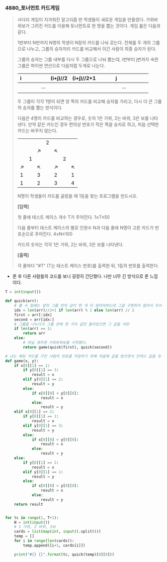 ### 4880_토너먼트 카드게임

> 사다리 게임이 지겨워진 알고리즘 반 학생들이 새로운 게임을 만들었다. 가위바위보가 그려진 카드를 이용해 토너먼트로 한 명을 뽑는 것이다. 게임 룰은 다음과 같다.
>  
>
> 1번부터 N번까지 N명의 학생이 N장의 카드를 나눠 갖는다. 전체를 두 개의 그룹으로 나누고, 그룹의 승자끼리 카드를 비교해서 이긴 사람이 최종 승자가 된다.
>
> 그룹의 승자는 그룹 내부를 다시 두 그룹으로 나눠 뽑는데, i번부터 j번까지 속한 그룹은 파이썬 연산으로 다음처럼 두개로 나눈다.
>
>  
>
> | i    |      |      |      |      | (i+j)//2 | (i+j)//2+1 |      |      |      | j    |      |      |      |      |      |
> | ---- | ---- | ---- | ---- | ---- | -------- | ---------- | ---- | ---- | ---- | ---- | ---- | ---- | ---- | ---- | ---- |
> |      |      |      |      | …    |          |            |      |      |      |      | …    |      |      |      |      |
> |      |      |      |      |      |          |            |      |      |      |      |      |      |      |      |      |
>
> 
>
> 두 그룹이 각각 1명이 되면 양 쪽의 카드를 비교해 승자를 가리고, 다시 더 큰 그룹의 승자를 뽑는 방식이다.
>
> 다음은 4명이 카드를 비교하는 경우로, 숫자 1은 가위, 2는 바위, 3은 보를 나타낸다. 만약 같은 카드인 경우 편의상 번호가 작은 쪽을 승자로 하고, 처음 선택한 카드는 바꾸지 않는다.
>
> |      |      |      |      |      |      |      |
> | ---- | ---- | ---- | ---- | ---- | ---- | ---- |
> |      |      |      | 2    |      |      |      |
> |      |      | ↗    |      | ↖    |      |      |
> |      | 1    |      |      |      | 2    |      |
> | ↗    |      | ↖    |      | ↗    |      | ↖    |
> | 1    |      | 3    |      | 2    |      | 1    |
> | 1    |      | 2    |      | 3    |      | 4    |
>
>  
>
> 
> N명이 학생들이 카드를 골랐을 때 1등을 찾는 프로그램을 만드시오.
>
> 
>  
>
> **[입력]**
>  
>
> 첫 줄에 테스트 케이스 개수 T가 주어진다. 1≤T≤50
>  
>
> 다음 줄부터 테스트 케이스의 별로 인원수 N과 다음 줄에 N명이 고른 카드가 번호순으로 주어진다. 4≤N≤100
>
> 카드의 숫자는 각각 1은 가위, 2는 바위, 3은 보를 나타낸다.
>
>  
>
> **[출력]**
>  
>
> 각 줄마다 "#T" (T는 테스트 케이스 번호)를 출력한 뒤, 1등의 번호를 출력한다.



- 푼 후 다른 사람들의 코드를 보니 굉장히 간단했다. 나만 너무 긴 방식으로 푼 느낌이다.

```python
T = int(input())

def quick(arr):
    # 홀 수 일때는 앞의 그룹 안의 값이 한 개 더 많아야하는데 그걸 구현하지 않아서 두어번 틀렸다.
    idx = len(arr)//2+1 if len(arr) % 2 else len(arr) // 2
    first = arr[:idx]
    second = arr[idx:]
    # 그룹을 나누다가 그룹 안에 한 가지 값만 들어있으면 그 값을 리턴
    if len(arr) == 1:
        return arr
    else:
        # 아닐 경우엔 가위바위보를 시작했다.
        return game(quick(first), quick(second))

# 나는 해당 카드를 가진 사람의 번호를 저장하기 위해 처음에 값을 받으면서 인덱스 값을 추가했고 그걸 이용해서 비길경우엔 더 앞번호가 이기도록 했다.
def game(x, y):
    if x[0][1] == 1:
        if y[0][1] == 3:
            result = x
        elif y[0][1] == 2:
            result = y
        else:
            if x[0][0] < y[0][0]:
                result = x
            else:
                result = y
    elif x[0][1] == 2:
        if y[0][1] == 1:
            result = x
        elif y[0][1] == 3:
            result = y
        else:
            if x[0][0] < y[0][0]:
                result = x
            else:
                result = y
    else:
        if y[0][1] == 2:
            result = x
        elif y[0][1] == 1:
            result = y
        else:
            if x[0][0] < y[0][0]:
                result = x
            else:
                result = y
    return result


for tc in range(1, T+1):
    N = int(input())
    # 1 가위, 2 바위, 3보
    cards = list(map(int, input().split()))
    temp = []
    for i in range(len(cards)):
        temp.append([i+1, cards[i]])

    print("#{} {}".format(tc, quick(temp)[0][0]))
```

